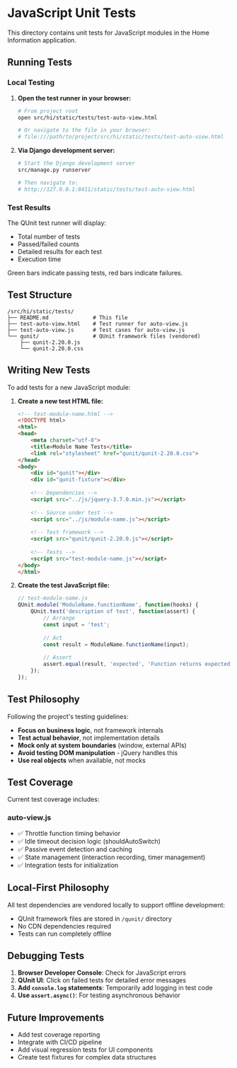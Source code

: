 # JavaScript Unit Tests

This directory contains unit tests for JavaScript modules in the Home Information application.

## Running Tests

### Local Testing

1. **Open the test runner in your browser:**
   ```bash
   # From project root
   open src/hi/static/tests/test-auto-view.html
   
   # Or navigate to the file in your browser:
   # file:///path/to/project/src/hi/static/tests/test-auto-view.html
   ```

2. **Via Django development server:**
   ```bash
   # Start the Django development server
   src/manage.py runserver
   
   # Then navigate to:
   # http://127.0.0.1:8411/static/tests/test-auto-view.html
   ```

### Test Results

The QUnit test runner will display:
- Total number of tests
- Passed/failed counts
- Detailed results for each test
- Execution time

Green bars indicate passing tests, red bars indicate failures.

## Test Structure

```
/src/hi/static/tests/
├── README.md              # This file
├── test-auto-view.html    # Test runner for auto-view.js
├── test-auto-view.js      # Test cases for auto-view.js
└── qunit/                 # QUnit framework files (vendored)
    ├── qunit-2.20.0.js
    └── qunit-2.20.0.css
```

## Writing New Tests

To add tests for a new JavaScript module:

1. **Create a new test HTML file:**
   ```html
   <!-- test-module-name.html -->
   <!DOCTYPE html>
   <html>
   <head>
       <meta charset="utf-8">
       <title>Module Name Tests</title>
       <link rel="stylesheet" href="qunit/qunit-2.20.0.css">
   </head>
   <body>
       <div id="qunit"></div>
       <div id="qunit-fixture"></div>
       
       <!-- Dependencies -->
       <script src="../js/jquery-3.7.0.min.js"></script>
       
       <!-- Source under test -->
       <script src="../js/module-name.js"></script>
       
       <!-- Test framework -->
       <script src="qunit/qunit-2.20.0.js"></script>
       
       <!-- Tests -->
       <script src="test-module-name.js"></script>
   </body>
   </html>
   ```

2. **Create the test JavaScript file:**
   ```javascript
   // test-module-name.js
   QUnit.module('ModuleName.functionName', function(hooks) {
       QUnit.test('description of test', function(assert) {
           // Arrange
           const input = 'test';
           
           // Act
           const result = ModuleName.functionName(input);
           
           // Assert
           assert.equal(result, 'expected', 'Function returns expected value');
       });
   });
   ```

## Test Philosophy

Following the project's testing guidelines:

- **Focus on business logic**, not framework internals
- **Test actual behavior**, not implementation details
- **Mock only at system boundaries** (window, external APIs)
- **Avoid testing DOM manipulation** - jQuery handles this
- **Use real objects** when available, not mocks

## Test Coverage

Current test coverage includes:

### auto-view.js
- ✅ Throttle function timing behavior
- ✅ Idle timeout decision logic (shouldAutoSwitch)
- ✅ Passive event detection and caching
- ✅ State management (interaction recording, timer management)
- ✅ Integration tests for initialization

## Local-First Philosophy

All test dependencies are vendored locally to support offline development:
- QUnit framework files are stored in `/qunit/` directory
- No CDN dependencies required
- Tests can run completely offline

## Debugging Tests

1. **Browser Developer Console**: Check for JavaScript errors
2. **QUnit UI**: Click on failed tests for detailed error messages
3. **Add `console.log` statements**: Temporarily add logging in test code
4. **Use `assert.async()`**: For testing asynchronous behavior

## Future Improvements

- Add test coverage reporting
- Integrate with CI/CD pipeline
- Add visual regression tests for UI components
- Create test fixtures for complex data structures